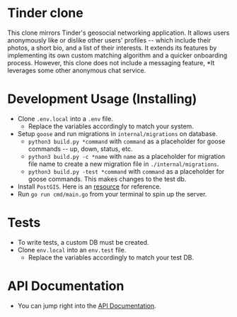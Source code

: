 # Tinder clone

This clone mirrors Tinder's geosocial networking application. It allows users anonymously like or dislike other users' profiles -- which include their photos, a short bio, and a list of their interests. It extends its features by implementing its own custom matching algorithm and a quicker onboarding process. However, this clone does not include a messaging feature, *It leverages some other anonymous chat service.

# Development Usage (Installing)

- Clone `.env.local` into a `.env` file.
    - Replace the variables accordingly to match your system.
- Setup `goose` and run migrations in `internal/migrations` on database.
    - `python3 build.py *command` with `command` as a placeholder for goose commands -- up, down, status, etc.
    - `python3 build.py -c *name` with `name` as a placeholder for migration file name to create a new migration file in `./internal/migrations`.
    - `python3 build.py -test *command` with `command` as a placeholder for goose commands. This makes changes to the test db.
- Install `PostGIS`. Here is an [resource](https://postgis.net/install/) for reference.
- Run `go run cmd/main.go` from your terminal to spin up the server.

# Tests

- To write tests, a custom DB must be created.
- Clone `env.local` into an `env.test` file.
    - Replace the variables accordingly to match your test DB.

# API Documentation

- You can jump right into the [API Documentation](APIDocs.MD).
